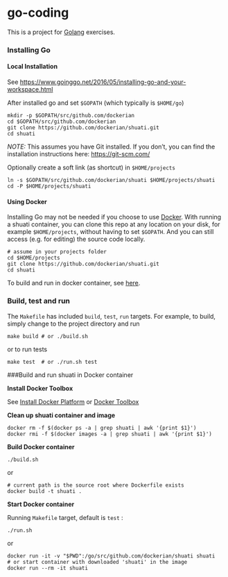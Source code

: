 # go-coding

This is a project for [Golang](https://golang.org/) exercises.



### Installing Go

#### Local Installation
See https://www.goinggo.net/2016/05/installing-go-and-your-workspace.html

After installed go and set `$GOPATH` (which typically is `$HOME/go`)

```
mkdir -p $GOPATH/src/github.com/dockerian
cd $GOPATH/src/github.com/dockerian
git clone https://github.com/dockerian/shuati.git
cd shuati
```

*NOTE:* This assumes you have Git installed.  If you don’t, you can find the installation instructions here: https://git-scm.com/

Optionally create a soft link (as shortcut) in `$HOME/projects`

```
ln -s $GOPATH/src/github.com/dockerian/shuati $HOME/projects/shuati
cd -P $HOME/projects/shuati
```


#### Using Docker
Installing Go may not be needed if you choose to use [Docker](#docker). With running a shuati container, you can clone this repo at any location on your disk, for example `$HOME/projects`, without having to set ```$GOPATH```. And you can still access (e.g. for editing) the source code locally.

```
# assume in your projects folder
cd $HOME/projects
git clone https://github.com/dockerian/shuati.git
cd shuati
```

To build and run in docker container, see [here](#docker).



### Build, test and run

The `Makefile` has included `build`, `test`, `run` targets. For example, to build, simply change to the project directory and run

```
make build # or ./build.sh
```

or to run tests

```
make test  # or ./run.sh test
```


###<a name="docker" />Build and run shuati in Docker container

**Install Docker Toolbox**  

See
[Install Docker Platform](https://www.docker.com/products/overview#/install_the_platform)
or
[Docker Toolbox](https://www.docker.com/products/docker-toolbox)


**Clean up shuati container and image**

```
docker rm -f $(docker ps -a | grep shuati | awk '{print $1}')
docker rmi -f $(docker images -a | grep shuati | awk '{print $1}')
```


**Build Docker container**

```
./build.sh
```

or

```
# current path is the source root where Dockerfile exists
docker build -t shuati .
```


**Start Docker container**

Running `Makefile` target, default is `test` :

```
./run.sh
```

or

```
docker run -it -v "$PWD":/go/src/github.com/dockerian/shuati shuati
# or start container with downloaded 'shuati' in the image
docker run --rm -it shuati
```
